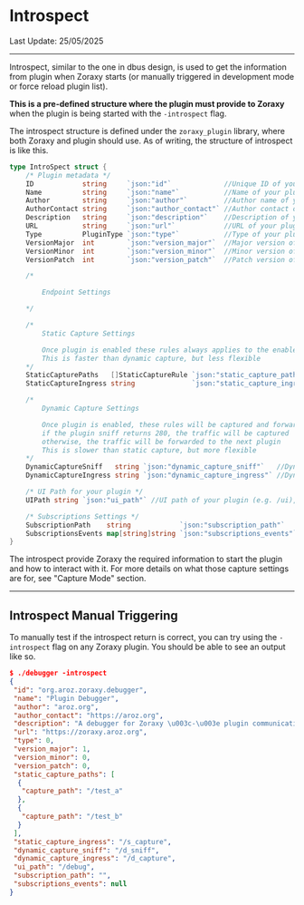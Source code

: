 # Introspect

Last Update: 25/05/2025

---

Introspect, similar to the one in dbus design, is used to get the information from plugin when Zoraxy starts (or manually triggered in development mode or force reload plugin list). 

**This is a pre-defined structure where the plugin must provide to Zoraxy** when the plugin is being started with the `-introspect` flag. 

The introspect structure is defined under the `zoraxy_plugin` library, where both Zoraxy and plugin should use. As of writing, the structure of introspect is like this.

```go
type IntroSpect struct {
	/* Plugin metadata */
	ID            string     `json:"id"`             //Unique ID of your plugin, recommended using your own domain in reverse like com.yourdomain.pluginname
	Name          string     `json:"name"`           //Name of your plugin
	Author        string     `json:"author"`         //Author name of your plugin
	AuthorContact string     `json:"author_contact"` //Author contact of your plugin, like email
	Description   string     `json:"description"`    //Description of your plugin
	URL           string     `json:"url"`            //URL of your plugin
	Type          PluginType `json:"type"`           //Type of your plugin, Router(0) or Utilities(1)
	VersionMajor  int        `json:"version_major"`  //Major version of your plugin
	VersionMinor  int        `json:"version_minor"`  //Minor version of your plugin
	VersionPatch  int        `json:"version_patch"`  //Patch version of your plugin

	/*

		Endpoint Settings

	*/

	/*
		Static Capture Settings

		Once plugin is enabled these rules always applies to the enabled HTTP Proxy rule
		This is faster than dynamic capture, but less flexible
	*/
	StaticCapturePaths   []StaticCaptureRule `json:"static_capture_paths"`   //Static capture paths of your plugin, see Zoraxy documentation for more details
	StaticCaptureIngress string              `json:"static_capture_ingress"` //Static capture ingress path of your plugin (e.g. /s_handler)

	/*
		Dynamic Capture Settings

		Once plugin is enabled, these rules will be captured and forward to plugin sniff
		if the plugin sniff returns 280, the traffic will be captured
		otherwise, the traffic will be forwarded to the next plugin
		This is slower than static capture, but more flexible
	*/
	DynamicCaptureSniff   string `json:"dynamic_capture_sniff"`   //Dynamic capture sniff path of your plugin (e.g. /d_sniff)
	DynamicCaptureIngress string `json:"dynamic_capture_ingress"` //Dynamic capture ingress path of your plugin (e.g. /d_handler)

	/* UI Path for your plugin */
	UIPath string `json:"ui_path"` //UI path of your plugin (e.g. /ui), will proxy the whole subpath tree to Zoraxy Web UI as plugin UI

	/* Subscriptions Settings */
	SubscriptionPath    string            `json:"subscription_path"`    //Subscription event path of your plugin (e.g. /notifyme), a POST request with SubscriptionEvent as body will be sent to this path when the event is triggered
	SubscriptionsEvents map[string]string `json:"subscriptions_events"` //Subscriptions events of your plugin, see Zoraxy documentation for more details
}
```



The introspect provide Zoraxy the required information to start the plugin and how to interact with it.  For more details on what those capture settings are for, see "Capture Mode" section.

---

## Introspect Manual Triggering

To manually test if the introspect return is correct, you can try using the `-introspect` flag on any Zoraxy plugin. You should be able to see an output like so.

```json
$ ./debugger -introspect
{
 "id": "org.aroz.zoraxy.debugger",
 "name": "Plugin Debugger",
 "author": "aroz.org",
 "author_contact": "https://aroz.org",
 "description": "A debugger for Zoraxy \u003c-\u003e plugin communication pipeline",
 "url": "https://zoraxy.aroz.org",
 "type": 0,
 "version_major": 1,
 "version_minor": 0,
 "version_patch": 0,
 "static_capture_paths": [
  {
   "capture_path": "/test_a"
  },
  {
   "capture_path": "/test_b"
  }
 ],
 "static_capture_ingress": "/s_capture",
 "dynamic_capture_sniff": "/d_sniff",
 "dynamic_capture_ingress": "/d_capture",
 "ui_path": "/debug",
 "subscription_path": "",
 "subscriptions_events": null
}
```

